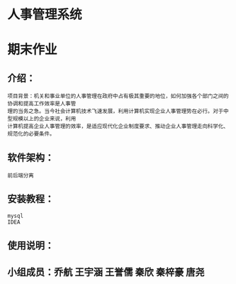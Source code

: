 # 人事管理系统
# 期末作业
## 介绍：
    项目背景：机关和事业单位的人事管理在政府中占有极其重要的地位，如何加强各个部门之间的协调和提高工作效率是人事管
    理的当务之急。当今社会计算机技术飞速发展，利用计算机实现企业人事管理势在必行。对于中型规模以上的企业来说，利用
    计算机提高企业人事管理的效率，是适应现代化企业制度要求、推动企业人事管理走向科学化、规范化的必要条件。
## 软件架构：
    前后端分离
## 安装教程：
    mysql
    IDEA
## 使用说明：
## 小组成员：乔航 王宇涵 王誉儒 秦欣 秦梓豪 唐尧
